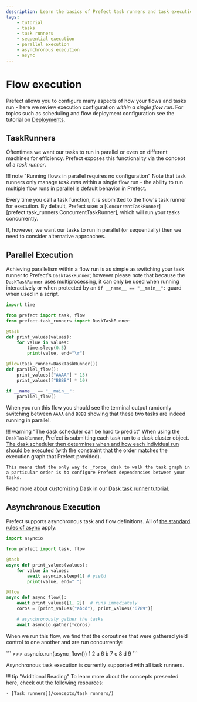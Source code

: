 ```yaml
---
description: Learn the basics of Prefect task runners and task execution within a flow.
tags:
    - tutorial
    - tasks
    - task runners
    - sequential execution
    - parallel execution
    - asynchronous execution
    - async
---
```


# Flow execution

Prefect allows you to configure many aspects of how your flows and tasks run - here we review execution configuration _within a single flow run_.  For topics such as scheduling and flow deployment configuration see the tutorial on [Deployments](/tutorials/deployments/).

## TaskRunners

Oftentimes we want our tasks to run in parallel or even on different machines for efficiency.  Prefect exposes this functionality via the concept of a _task runner_.

!!! note "Running flows in parallel requires no configuration"
    Note that task runners only manage _task runs_ within a single flow run - the ability to run multiple flow runs in parallel is default behavior in Prefect.  

Every time you call a task function, it is submitted to the flow's task runner for execution.  By default, Prefect uses a [`ConcurrentTaskRunner`][prefect.task_runners.ConcurrentTaskRunner], which will run your tasks concurrently.

If, however, we want our tasks to run in parallel (or sequentially) then we need to consider alternative approaches. 

## Parallel Execution

Achieving parallelism within a flow run is as simple as switching your task runner to Prefect's `DaskTaskRunner`; however please note that because the `DaskTaskRunner` uses multiprocessing, it can only be used when running interactively or when protected by an `if __name__ == "__main__":` guard when used in a script.

```python
import time

from prefect import task, flow
from prefect.task_runners import DaskTaskRunner

@task
def print_values(values):
    for value in values:
        time.sleep(0.5)
        print(value, end="\r")

@flow(task_runner=DaskTaskRunner())
def parallel_flow():
    print_values(["AAAA"] * 15)
    print_values(["BBBB"] * 10)

if __name__ == "__main__":
    parallel_flow()
```

When you run this flow you should see the terminal output randomly switching between `AAAA` and `BBBB` showing that these two tasks are indeed running in parallel.

!!! warning "The dask scheduler can be hard to predict"
    When using the `DaskTaskRunner`, Prefect is submitting each task run to a dask cluster object.  [The dask scheduler then determines when and how each individual run should be executed](https://distributed.dask.org/en/latest/scheduling-policies.html) (with the constraint that the order matches the execution graph that Prefect provided).  

    This means that the only way to _force_ dask to walk the task graph in a particular order is to configure Prefect dependencies between your tasks.

Read more about customizing Dask in our [Dask task runner tutorial](/tutorials/dask-ray-task-runners/#running-parallel-tasks-with-dask).

## Asynchronous Execution

Prefect supports asynchronous task and flow definitions.  All of [the standard rules of async](https://docs.python.org/3/library/asyncio-task.html) apply:

```python
import asyncio

from prefect import task, flow

@task
async def print_values(values):
    for value in values:
        await asyncio.sleep(1) # yield
        print(value, end=" ")

@flow
async def async_flow():
    await print_values([1, 2])  # runs immediately
    coros = [print_values("abcd"), print_values("6789")]

    # asynchronously gather the tasks
    await asyncio.gather(*coros)
```

When we run this flow, we find that the coroutines that were gathered yield control to one another and are run concurrently:

<div class="termy">
```
>>> asyncio.run(async_flow())
1 2 a 6 b 7 c 8 d 9
```
</div>

Asynchronous task execution is currently supported with all task runners.

!!! tip "Additional Reading"
    To learn more about the concepts presented here, check out the following resources:

    - [Task runners](/concepts/task_runners/)

